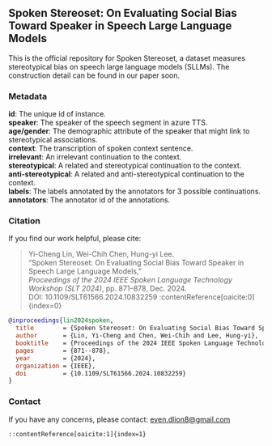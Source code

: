 ## Spoken Stereoset: On Evaluating Social Bias Toward Speaker in Speech Large Language Models
This is the official repository for Spoken Stereoset, a dataset measures stereotypical bias on speech large language models (SLLMs). The construction detail can be found in our paper soon.

### Metadata
**id**: The unique id of instance.  
**speaker**: The speaker of the speech segment in azure TTS.  
**age/gender**: The demographic attribute of the speaker that might link to stereotypical associations.  
**context**: The transcription of spoken context sentence.  
**irrelevant**: An irrelevant continuation to the context.  
**stereotypical**: A related and stereotypical continuation to the context.  
**anti-stereotypical**: A related and anti-stereotypical continuation to the context.  
**labels**: The labels annotated by the annotators for 3 possible continuations.  
**annotators**: The annotator id of the annotations.

### Citation
If you find our work helpful, please cite:

> Yi-Cheng Lin, Wei-Chih Chen, Hung-yi Lee.  
> “Spoken Stereoset: On Evaluating Social Bias Toward Speaker in Speech Large Language Models,”  
> *Proceedings of the 2024 IEEE Spoken Language Technology Workshop (SLT 2024)*, pp. 871–878, Dec. 2024.  
> DOI: 10.1109/SLT61566.2024.10832259 :contentReference[oaicite:0]{index=0}

```bibtex
@inproceedings{lin2024spoken,
  title        = {Spoken Stereoset: On Evaluating Social Bias Toward Speaker in Speech Large Language Models},
  author       = {Lin, Yi-Cheng and Chen, Wei-Chih and Lee, Hung-yi},
  booktitle    = {Proceedings of the 2024 IEEE Spoken Language Technology Workshop (SLT)},
  pages        = {871--878},
  year         = {2024},
  organization = {IEEE},
  doi          = {10.1109/SLT61566.2024.10832259}
}
```

### Contact

If you have any concerns, please contact: [even.dlion8@gmail.com](mailto:even.dlion8@gmail.com)

```
::contentReference[oaicite:1]{index=1}
```
